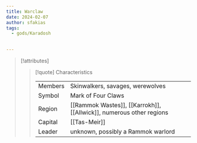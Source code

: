 ```yaml
---
title: Warclaw
date: 2024-02-07
author: sfakias
tags:
  - gods/Karadosh

 
---
```

> [!attributes]
> 
> > [!quote] Characteristics
> >
> > | | |
> > | --- | --- |
> > | Members |  Skinwalkers, savages, werewolves |
> > | Symbol |  Mark of Four Claws |
> > | Region |  [[Rammok Wastes]], [[Karrokh]], [[Allwick]], numerous other regions |
> > | Capital |  [[Tas-Meir]] |
> > | Leader |  unknown, possibly a Rammok warlord |